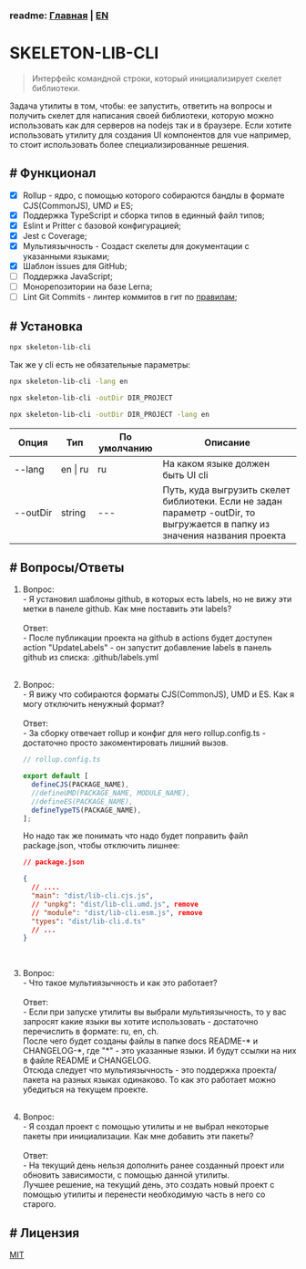 ### readme: [Главная](./../README.md) | [EN](./README-EN.md)

# SKELETON-LIB-CLI

> Интерфейс командной строки, который инициализирует скелет библиотеки.

Задача утилиты в том, чтобы: ее запустить, ответить на вопросы и получить скелет для написания своей библиотеки, которую можно использовать как для серверов на nodejs так и в браузере. Если хотите использовать утилиту для создания UI компонентов для vue например, то стоит использовать более специализированные решения.

## # Функционал

- [x] Rollup - ядро, с помощью которого собираются бандлы в формате CJS(CommonJS), UMD и ES;
- [x] Поддержка TypeScript и сборка типов в единный файл типов;
- [x] Eslint и Pritter c базовой конфигурацией;
- [x] Jest c Coverage;
- [x] Мультиязычность - Создаст скелеты для документации с указанными языками;
- [x] Шаблон issues для GitHub;
- [ ] Поддержка JavaScript;
- [ ] Монорепозитории на базе Lerna;
- [ ] Lint Git Commits - линтер коммитов в гит по [правилам](https://www.conventionalcommits.org/ru/v1.0.0/);

## # Установка

```sh
npx skeleton-lib-cli
```

Так же у cli есть не обязательные параметры:

```sh
npx skeleton-lib-cli -lang en

npx skeleton-lib-cli -outDir DIR_PROJECT

npx skeleton-lib-cli -outDir DIR_PROJECT -lang en

```

| Опция                 | Тип                    | По умолчанию | Описание                                                                                                                    |
| --------------------- | ---------------------- | ------------ | --------------------------------------------------------------------------------------------------------------------------- |
| <nobr>--lang</nobr>   | <nobr>en \| ru </nobr> | ru           | На каком языке должен быть UI cli                                                                                           |
| <nobr>--outDir</nobr> | string                 | ---          | Путь, куда выгрузить скелет библиотеки. Если не задан параметр -outDir, то выгружается в папку из значения названия проекта |

## # Вопросы/Ответы

1. Вопрос:<br>
   \- Я установил шаблоны github, в которых есть labels, но не вижу эти метки в панеле github. Как мне поставить эти labels?<br><br>
   Ответ:<br>
   \- После публикации проекта на github в actions будет доступен action "UpdateLabels" - он запустит добавление labels в панель github из списка: .github/labels.yml
   <br><br>

2. Вопрос:<br>
   \- Я вижу что собираются форматы CJS(CommonJS), UMD и ES. Как я могу отключить ненужный формат?<br><br>
   Ответ:<br>
   \- За сборку отвечает rollup и конфиг для него rollup.config.ts - достаточно просто закоментировать лишний вызов.

   ```ts
   // rollup.config.ts

   export default [
     defineCJS(PACKAGE_NAME),
     //defineUMD(PACKAGE_NAME, MODULE_NAME),
     //defineES(PACKAGE_NAME),
     defineTypeTS(PACKAGE_NAME),
   ];
   ```

   Но надо так же понимать что надо будет поправить файл package.json, чтобы отключить лишнее:

   ```json
   // package.json

   {
     // ....
     "main": "dist/lib-cli.cjs.js",
     // "unpkg": "dist/lib-cli.umd.js", remove
     // "module": "dist/lib-cli.esm.js", remove
     "types": "dist/lib-cli.d.ts"
     // ...
   }
   ```

   <br>

3. Вопрос:<br>
   \- Что такое мультиязычность и как это работает?<br><br>
   Ответ:<br>
   \- Если при запуске утилиты вы выбрали мультиязычность, то у вас запросят какие языки вы хотите использовать - достаточно перечислить в формате: ru, en, ch.<br>
   После чего будет созданы файлы в папке docs README-\* и CHANGELOG-\*, где "\*" - это указанные языки. И будут ссылки на них в файле README и CHANGELOG.<br>
   Отсюда следует что мультиязычность - это поддержка проекта/пакета на разных языках одинаково. То как это работает можно убедиться на текущем проекте.
   <br><br>

4. Вопрос:<br>
   \- Я создал проект с помощью утилиты и не выбрал некоторые пакеты при инициализации. Как мне добавить эти пакеты?<br><br>
   Ответ:<br>
   \- На текущий день нельзя дополнить ранее созданный проект или обновить зависимости, с помощью данной утилиты.<br>
   Лучшее решение, на текущий день, это создать новый проект с помощью утилиты и перенести необходимую часть в него со старого.<br>

## # Лицензия

[MIT](./../LICENSE)

